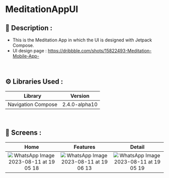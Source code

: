 # MeditationAppUI

## 	:book: Description :

- This is the Meditation App in which the UI is designed with Jetpack Compose.
-  UI design page : https://dribbble.com/shots/15822493-Meditation-Mobile-App-

</br>

## 	:gear: Libraries Used : 
| Library | Version |
| ----------------- | ----------------- |
| Navigation Compose | 2.4.0-alpha10 |

</br>

## :camera_flash: Screens :
| Home | Features | Detail |  
|:-:|:-:|:-:|
| ![WhatsApp Image 2023-08-11 at 19 05 18](https://github.com/gultendogan0/MeditationAppUI/assets/63645518/61350c95-1466-4d87-b00e-8da9614b36e1) |![WhatsApp Image 2023-08-11 at 19 06 13](https://github.com/gultendogan0/MeditationAppUI/assets/63645518/8e8c5abc-6169-43f7-acba-6d6c3a23d2f0)| ![WhatsApp Image 2023-08-11 at 19 05 19](https://github.com/gultendogan0/MeditationAppUI/assets/63645518/0c9bafb0-503d-4322-a8db-49914a3c3f30) |





